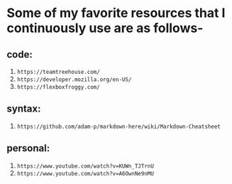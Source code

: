 # Some of my favorite resources that I continuously use are as follows-
## code:
1. ``` https://teamtreehouse.com/ ```
2. ``` https://developer.mozilla.org/en-US/ ```
3. ``` https://flexboxfroggy.com/ ```

## syntax:
1. ``` https://github.com/adam-p/markdown-here/wiki/Markdown-Cheatsheet ```

## personal:
1. ``` https://www.youtube.com/watch?v=KUWn_TJTrnU ```
2. ``` https://www.youtube.com/watch?v=A6OwnNe9nMU ``` 

